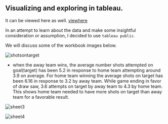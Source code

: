 ## Visualizing and exploring in tableau.

It can be viewed here as well.
[viewhere](https://public.tableau.com/views/image1/Sheet1?:embed=y&:display_count=yes&:showTabs=y)

In an attempt to learn about the data and make some insightful consideration or assumption, I decided to use  `tableau public`.

We will discuss some of the workbook images below.


![shotsontarget](https://cloud.githubusercontent.com/assets/11197322/11610646/e6a2275a-9b77-11e5-8f8d-c4606f6cc694.png)

- when the away team wins, the average number shots attempted on goal(target) has been 5.2 in response to home team attempting 
around 3.9 on average. For home team winning the average shots on target has been 6.16 in response to 3.2 by away team. 
While game ending in favor of draw saw, 3.6 attempts on target by away team to 4.3 by home team. This shows home team needed to 
have more shots on target than away team for a favorable result.

![sheet3](https://cloud.githubusercontent.com/assets/11197322/11610647/ed3a269e-9b77-11e5-931a-b59262cd026a.png)

![sheet4](https://cloud.githubusercontent.com/assets/11197322/11610657/2e9ed4fe-9b78-11e5-8442-9f3ebf5726aa.png)

